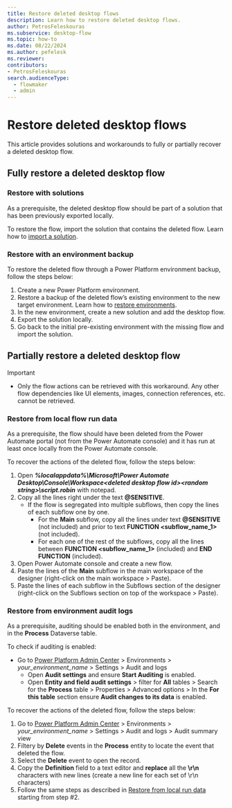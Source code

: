 ```yaml
---
title: Restore deleted desktop flows
description: Learn how to restore deleted desktop flows.
author: PetrosFeleskouras
ms.subservice: desktop-flow
ms.topic: how-to
ms.date: 08/22/2024
ms.author: pefelesk
ms.reviewer: 
contributors:
- PetrosFeleskouras
search.audienceType: 
  - flowmaker
  - admin
---
```

# Restore deleted desktop flows

This article provides solutions and workarounds to fully or partially recover a deleted desktop flow. 

## Fully restore a deleted desktop flow

### Restore with solutions

As a prerequisite, the deleted desktop flow should be part of a solution that has been previously exported locally.

To restore the flow, import the solution that contains the deleted flow. Learn how to [import a solution](https://learn.microsoft.com/en-us/power-automate/import-flow-solution). 

### Restore with an environment backup

To restore the deleted flow through a Power Platform environment backup, follow the steps below: 

1. Create a new Power Platform environment.
1. Restore a backup of the deleted flow’s existing environment to the new target environment. Learn how to [restore environments](https://learn.microsoft.com/en-us/power-platform/admin/backup-restore-environments).
1. In the new environment, create a new solution and add the desktop flow.
1. Export the solution locally.
1. Go back to the initial pre-existing environment with the missing flow and import the solution.

## Partially restore a deleted desktop flow

> [!IMPORTANT]
> - Only the flow actions can be retrieved with this workaround. Any other flow dependencies like UI elements, images, connection references, etc. cannot be retrieved.

### Restore from local flow run data

As a prerequisite, the flow should have been deleted from the Power Automate portal (not from the Power Automate console) and it has run at least once locally from the Power Automate console.

To recover the actions of the deleted flow, follow the steps below: 

1. Open ***%localappdata%\Microsoft\Power Automate Desktop\Console\Workspace\<deleted desktop flow id>\<random string>\script.robin*** with notepad.
1. Copy all the lines right under the text **@SENSITIVE**.
   - If the flow is segregated into multiple subflows, then copy the lines of each subflow one by one.
     - For the **Main** subflow, copy all the lines under text **@SENSITIVE** (not included) and prior to text **FUNCTION <subflow_name_1>** (not included).
     - For each one of the rest of the subflows, copy all the lines between **FUNCTION <subflow_name_1>** (included) and **END FUNCTION** (included). 
1. Open Power Automate console and create a new flow.
1. Paste the lines of the **Main** subflow in the main workspace of the designer (right-click on the main workspace > Paste).
1. Paste the lines of each subflow in the Subflows section of the designer (right-click on the Subflows section on top of the workspace > Paste).

### Restore from environment audit logs 

As a prerequisite, auditing should be enabled both in the environment, and in the **Process** Dataverse table. 

To check if auditing is enabled:
- Go to [Power Platform Admin Center](https://aka.ms/ppac) > Environments > *your_environment_name* > Settings > Audit and logs 
  - Open **Audit settings** and ensure **Start Auditing** is enabled.
  - Open **Entity and field audit settings** > filter for **All** tables > Search for the **Process** table > Properties > Advanced options > In the **For this table** section ensure **Audit changes to its data** is enabled.

To recover the actions of the deleted flow, follow the steps below: 
1. Go to [Power Platform Admin Center](https://aka.ms/ppac) > Environments > *your_environment_name* > Settings > Audit and logs > Audit summary view
1. Filtery by **Delete** events in the **Process** entity to locate the event that deleted the flow.
1. Select the **Delete** event to open the record. 
1. Copy the **Definition** field to a text editor and **replace** all the **\r\n** characters with new lines (create a new line for each set of \r\n characters)
1. Follow the same steps as described in [Restore from local run data]() starting from step #2.
